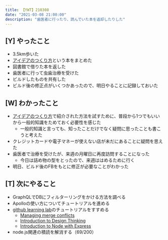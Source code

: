 ```yaml
---
title: 【YWT】210308
date: "2021-03-08 21:00:00"
description: "歯医者に行ったり、読んでいた本を返却したりした"
---
```


## [Y] やったこと

- 3.5km歩いた
- [アイデアのつくり方](https://gist.github.com/LeeDDHH/22a74f0724ec1380f7fe2840e3b5e9b8)という本をまとめた
- 図書館で借りた本を返した
- 歯医者に行って虫歯治療を受けた
- ビルドしたものを共有した
- ビルド後の修正点がいくつかあったので、明日やることに記録しておいた

## [W] わかったこと

- [アイデアのつくり方](https://gist.github.com/LeeDDHH/22a74f0724ec1380f7fe2840e3b5e9b8)で紹介された方法を試すために、普段から1つでもいいから一般的知識をためておく必要性を感じた
  - 一般的知識と言っても、知ったことだけでなく疑問に思ったことも書こうと考えた
- クレジットカードや電子マネーが使えない店が未だにあることに疑問を思えた
- 歯医者で治療を受けたが、来週の月曜日に再度訪問することになった
  - 今日は詰め物の型をとったので、来週ははめるために行く
- 明日、ビルド後のFBをもとに修正が必要なことがわかった

## [T] 次にやること

- GraphQLでDBにフィルターリングをかける方法を調べる
- Apolloの使い方についてチュートリアルを進める
- [github learning lab](https://lab.github.com/githubtraining)のチュートリアルをすすめる
  - [Managing merge conflicts](https://lab.github.com/githubtraining/managing-merge-conflicts)
  - [Introduction to Design Thinking](https://lab.github.com/githubtraining/introduction-to-design-thinking)
  - [Introduction to Node with Express](https://lab.github.com/everydeveloper/introduction-to-node-with-express)
- node.js関連の積読を解消する（69/200）

<!-- https://twitter.com/camomile_cafe/status/1368895322202673152?s=20 -->
